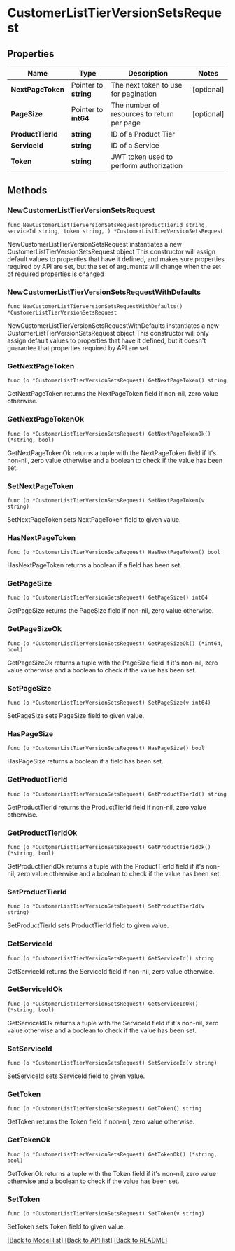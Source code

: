 # CustomerListTierVersionSetsRequest

## Properties

Name | Type | Description | Notes
------------ | ------------- | ------------- | -------------
**NextPageToken** | Pointer to **string** | The next token to use for pagination | [optional] 
**PageSize** | Pointer to **int64** | The number of resources to return per page | [optional] 
**ProductTierId** | **string** | ID of a Product Tier | 
**ServiceId** | **string** | ID of a Service | 
**Token** | **string** | JWT token used to perform authorization | 

## Methods

### NewCustomerListTierVersionSetsRequest

`func NewCustomerListTierVersionSetsRequest(productTierId string, serviceId string, token string, ) *CustomerListTierVersionSetsRequest`

NewCustomerListTierVersionSetsRequest instantiates a new CustomerListTierVersionSetsRequest object
This constructor will assign default values to properties that have it defined,
and makes sure properties required by API are set, but the set of arguments
will change when the set of required properties is changed

### NewCustomerListTierVersionSetsRequestWithDefaults

`func NewCustomerListTierVersionSetsRequestWithDefaults() *CustomerListTierVersionSetsRequest`

NewCustomerListTierVersionSetsRequestWithDefaults instantiates a new CustomerListTierVersionSetsRequest object
This constructor will only assign default values to properties that have it defined,
but it doesn't guarantee that properties required by API are set

### GetNextPageToken

`func (o *CustomerListTierVersionSetsRequest) GetNextPageToken() string`

GetNextPageToken returns the NextPageToken field if non-nil, zero value otherwise.

### GetNextPageTokenOk

`func (o *CustomerListTierVersionSetsRequest) GetNextPageTokenOk() (*string, bool)`

GetNextPageTokenOk returns a tuple with the NextPageToken field if it's non-nil, zero value otherwise
and a boolean to check if the value has been set.

### SetNextPageToken

`func (o *CustomerListTierVersionSetsRequest) SetNextPageToken(v string)`

SetNextPageToken sets NextPageToken field to given value.

### HasNextPageToken

`func (o *CustomerListTierVersionSetsRequest) HasNextPageToken() bool`

HasNextPageToken returns a boolean if a field has been set.

### GetPageSize

`func (o *CustomerListTierVersionSetsRequest) GetPageSize() int64`

GetPageSize returns the PageSize field if non-nil, zero value otherwise.

### GetPageSizeOk

`func (o *CustomerListTierVersionSetsRequest) GetPageSizeOk() (*int64, bool)`

GetPageSizeOk returns a tuple with the PageSize field if it's non-nil, zero value otherwise
and a boolean to check if the value has been set.

### SetPageSize

`func (o *CustomerListTierVersionSetsRequest) SetPageSize(v int64)`

SetPageSize sets PageSize field to given value.

### HasPageSize

`func (o *CustomerListTierVersionSetsRequest) HasPageSize() bool`

HasPageSize returns a boolean if a field has been set.

### GetProductTierId

`func (o *CustomerListTierVersionSetsRequest) GetProductTierId() string`

GetProductTierId returns the ProductTierId field if non-nil, zero value otherwise.

### GetProductTierIdOk

`func (o *CustomerListTierVersionSetsRequest) GetProductTierIdOk() (*string, bool)`

GetProductTierIdOk returns a tuple with the ProductTierId field if it's non-nil, zero value otherwise
and a boolean to check if the value has been set.

### SetProductTierId

`func (o *CustomerListTierVersionSetsRequest) SetProductTierId(v string)`

SetProductTierId sets ProductTierId field to given value.


### GetServiceId

`func (o *CustomerListTierVersionSetsRequest) GetServiceId() string`

GetServiceId returns the ServiceId field if non-nil, zero value otherwise.

### GetServiceIdOk

`func (o *CustomerListTierVersionSetsRequest) GetServiceIdOk() (*string, bool)`

GetServiceIdOk returns a tuple with the ServiceId field if it's non-nil, zero value otherwise
and a boolean to check if the value has been set.

### SetServiceId

`func (o *CustomerListTierVersionSetsRequest) SetServiceId(v string)`

SetServiceId sets ServiceId field to given value.


### GetToken

`func (o *CustomerListTierVersionSetsRequest) GetToken() string`

GetToken returns the Token field if non-nil, zero value otherwise.

### GetTokenOk

`func (o *CustomerListTierVersionSetsRequest) GetTokenOk() (*string, bool)`

GetTokenOk returns a tuple with the Token field if it's non-nil, zero value otherwise
and a boolean to check if the value has been set.

### SetToken

`func (o *CustomerListTierVersionSetsRequest) SetToken(v string)`

SetToken sets Token field to given value.



[[Back to Model list]](../README.md#documentation-for-models) [[Back to API list]](../README.md#documentation-for-api-endpoints) [[Back to README]](../README.md)


